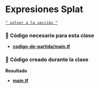 # Expresiones Splat 

[`^ volver a la sección ^`](../)
### :page_facing_up: **Código necesario para esta clase**
- [**codigo-de-partida/main.tf**](./codigo-de-partida/main.tf)

### :page_facing_up: **Código creado durante la clase**
**Resultado**
- [**main.tf**](./main.tf)
